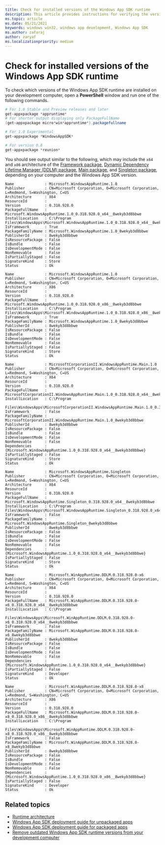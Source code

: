 ```yaml
---
title: Check for installed versions of the Windows App SDK runtime
description: This article provides instructions for verifying the version of the Windows App SDK runtime installed on your development computer. 
ms.topic: article
ms.date: 05/21/2021
keywords: windows win32, windows app development, Windows App SDK 
ms.author: zafaraj
author: zaryaf
ms.localizationpriority: medium
---
```


# Check for installed versions of the Windows App SDK runtime

To check which versions of the Windows App SDK runtime are installed on your development computer, open a **PowerShell** window and run one of the following commands.

```Powershell
# For 1.0 Stable and Preview releases and later
get-appxpackage *appruntime*
# For shorter output displaying only PackageFullName
(get-appxpackage micro*win*appruntime*).packagefullname

# For 1.0 Experimental
get-appxpackage *WindowsAppSDK* 

# For version 0.8
get-appxpackage *reunion*

```

You should see output similar to the following, which may include the `x64` and `x86` architecture of the [Framework package](deployment-architecture.md#framework-package), [Dynamic Dependency Lifetime Manager (DDLM) package](deployment-architecture.md#dynamic-dependency-lifetime-manager-ddlm), [Main package](deployment-architecture.md#main-package), and [Singleton package](deployment-architecture.md#singleton-package), depending on your computer and the Windows App SDK version.  

```console
Name              : Microsoft.WindowsAppRuntime.1.0
Publisher         : CN=Microsoft Corporation, O=Microsoft Corporation, L=Redmond, S=Washington, C=US
Architecture      : X64
ResourceId        :
Version           : 0.318.928.0
PackageFullName   : Microsoft.WindowsAppRuntime.1.0_0.318.928.0_x64__8wekyb3d8bbwe
InstallLocation   : C:\Program Files\WindowsApps\Microsoft.WindowsAppRuntime.1.0_0.318.928.0_x64__8wekyb3d8bbwe
IsFramework       : True
PackageFamilyName : Microsoft.WindowsAppRuntime.1.0_8wekyb3d8bbwe
PublisherId       : 8wekyb3d8bbwe
IsResourcePackage : False
IsBundle          : False
IsDevelopmentMode : False
NonRemovable      : False
IsPartiallyStaged : False
SignatureKind     : Store
Status            : Ok

Name              : Microsoft.WindowsAppRuntime.1.0
Publisher         : CN=Microsoft Corporation, O=Microsoft Corporation, L=Redmond, S=Washington, C=US
Architecture      : X86
ResourceId        :
Version           : 0.318.928.0
PackageFullName   : Microsoft.WindowsAppRuntime.1.0_0.318.928.0_x86__8wekyb3d8bbwe
InstallLocation   : C:\Program Files\WindowsApps\Microsoft.WindowsAppRuntime.1.0_0.318.928.0_x86__8wekyb3d8bbwe
IsFramework       : True
PackageFamilyName : Microsoft.WindowsAppRuntime.1.0_8wekyb3d8bbwe
PublisherId       : 8wekyb3d8bbwe
IsResourcePackage : False
IsBundle          : False
IsDevelopmentMode : False
NonRemovable      : False
IsPartiallyStaged : False
SignatureKind     : Store
Status            : Ok

Name              : MicrosoftCorporationII.WindowsAppRuntime.Main.1.0
Publisher         : CN=Microsoft Corporation, O=Microsoft Corporation, L=Redmond, S=Washington, C=US
Architecture      : X64
ResourceId        :
Version           : 0.318.928.0
PackageFullName   : MicrosoftCorporationII.WindowsAppRuntime.Main.1.0_0.318.928.0_x64__8wekyb3d8bbwe
InstallLocation   : C:\Program
                    Files\WindowsApps\MicrosoftCorporationII.WindowsAppRuntime.Main.1.0_0.318.928.0_x64__8wekyb3d8bbwe
IsFramework       : False
PackageFamilyName : MicrosoftCorporationII.WindowsAppRuntime.Main.1.0_8wekyb3d8bbwe
PublisherId       : 8wekyb3d8bbwe
IsResourcePackage : False
IsBundle          : False
IsDevelopmentMode : False
NonRemovable      : False
Dependencies      : {Microsoft.WindowsAppRuntime.1.0_0.318.928.0_x64__8wekyb3d8bbwe}
IsPartiallyStaged : False
SignatureKind     : Store
Status            : Ok

Name              : Microsoft.WindowsAppRuntime.Singleton
Publisher         : CN=Microsoft Corporation, O=Microsoft Corporation, L=Redmond, S=Washington, C=US
Architecture      : X64
ResourceId        :
Version           : 0.318.928.0
PackageFullName   : Microsoft.WindowsAppRuntime.Singleton_0.318.928.0_x64__8wekyb3d8bbwe
InstallLocation   : C:\Program Files\WindowsApps\Microsoft.WindowsAppRuntime.Singleton_0.318.928.0_x64__8wekyb3d8bbwe
IsFramework       : False
PackageFamilyName : Microsoft.WindowsAppRuntime.Singleton_8wekyb3d8bbwe
PublisherId       : 8wekyb3d8bbwe
IsResourcePackage : False
IsBundle          : False
IsDevelopmentMode : False
NonRemovable      : False
Dependencies      : {Microsoft.WindowsAppRuntime.1.0_0.318.928.0_x64__8wekyb3d8bbwe}
IsPartiallyStaged : False
SignatureKind     : Store
Status            : Ok

Name              : Microsoft.WinAppRuntime.DDLM.0.318.928.0-x6
Publisher         : CN=Microsoft Corporation, O=Microsoft Corporation, L=Redmond, S=Washington, C=US
Architecture      : X64
ResourceId        :
Version           : 0.318.928.0
PackageFullName   : Microsoft.WinAppRuntime.DDLM.0.318.928.0-x6_0.318.928.0_x64__8wekyb3d8bbwe
InstallLocation   : C:\Program
                    Files\WindowsApps\Microsoft.WinAppRuntime.DDLM.0.318.928.0-x6_0.318.928.0_x64__8wekyb3d8bbwe
IsFramework       : False
PackageFamilyName : Microsoft.WinAppRuntime.DDLM.0.318.928.0-x6_8wekyb3d8bbwe
PublisherId       : 8wekyb3d8bbwe
IsResourcePackage : False
IsBundle          : False
IsDevelopmentMode : False
NonRemovable      : False
Dependencies      : {Microsoft.WindowsAppRuntime.1.0_0.318.928.0_x64__8wekyb3d8bbwe}
IsPartiallyStaged : False
SignatureKind     : Developer
Status            : Ok

Name              : Microsoft.WinAppRuntime.DDLM.0.318.928.0-x8
Publisher         : CN=Microsoft Corporation, O=Microsoft Corporation, L=Redmond, S=Washington, C=US
Architecture      : X86
ResourceId        :
Version           : 0.318.928.0
PackageFullName   : Microsoft.WinAppRuntime.DDLM.0.318.928.0-x8_0.318.928.0_x86__8wekyb3d8bbwe
InstallLocation   : C:\Program
                    Files\WindowsApps\Microsoft.WinAppRuntime.DDLM.0.318.928.0-x8_0.318.928.0_x86__8wekyb3d8bbwe
IsFramework       : False
PackageFamilyName : Microsoft.WinAppRuntime.DDLM.0.318.928.0-x8_8wekyb3d8bbwe
PublisherId       : 8wekyb3d8bbwe
IsResourcePackage : False
IsBundle          : False
IsDevelopmentMode : False
NonRemovable      : False
Dependencies      : {Microsoft.WindowsAppRuntime.1.0_0.318.928.0_x86__8wekyb3d8bbwe}
IsPartiallyStaged : False
SignatureKind     : Developer
Status            : Ok
```

## Related topics

- [Runtime architecture](deployment-architecture.md)
- [Windows App SDK deployment guide for unpackaged apps](deploy-unpackaged-apps.md)
- [Windows App SDK deployment guide for packaged apps](deploy-packaged-apps.md)
- [Remove outdated Windows App SDK runtime versions from your development computer](remove-windows-app-sdk-versions.md)
